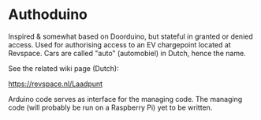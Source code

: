 # Authoduino
Inspired & somewhat based on Doorduino, but stateful in granted or denied access.
Used for authorising access to an EV chargepoint located at Revspace. Cars are called "auto" (automobiel) in Dutch, hence the name.

See the related wiki page (Dutch):

https://revspace.nl/Laadpunt

Arduino code serves as interface for the managing code. The managing code (will probably be run on a Raspberry Pi) yet to be written.

